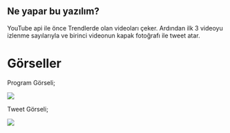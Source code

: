 ## Ne yapar bu yazılım?
YouTube api ile önce Trendlerde olan videoları çeker.
Ardından ilk 3 videoyu izlenme sayılarıyla ve birinci videonun kapak fotoğrafı ile tweet atar.

# Görseller

Program Görseli;

![](https://i.hizliresim.com/191awcu.png)



Tweet Görseli;

![](https://i.hizliresim.com/ojom3xd.png)
